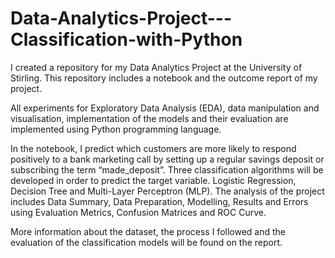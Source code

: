 # Data-Analytics-Project---Classification-with-Python

I created a repository for my Data Analytics Project at the University of Stirling.
This repository includes a notebook and the outcome report of my project.

All experiments for Exploratory Data Analysis (EDA), data manipulation and visualisation, implementation of the models and their evaluation are implemented using Python programming language.

In the notebook, I predict which customers are more likely to respond positively to a bank marketing call by setting up a regular savings deposit or subscribing the term “made_deposit”. 
Three classification algorithms will be developed in order to predict the target variable. Logistic Regression, Decision Tree and Multi-Layer Perceptron (MLP). 
The analysis of the project includes Data Summary, Data Preparation, Modelling, Results and Errors using Evaluation Metrics, Confusion Matrices and ROC Curve.

More information about the dataset, the process I followed and the evaluation of the classification models will be found on the report.
